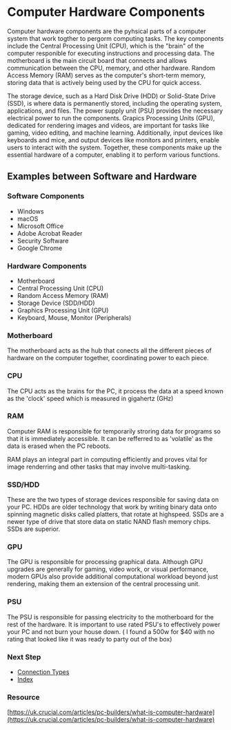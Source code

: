 # Computer Hardware Components
Computer hardware components are the pyhsical parts of a computer system that work togther to pergorm computing tasks. The key components include the Central Processing Unit (CPU), which is the "brain" of the computer responible for executing instructions and processing data. The motherboard is the main circuit board that connects and allows communication between the CPU, memory, and other hardware. Random Access Memory (RAM) serves as the computer's short-term memory, storing data that is actively being used by the CPU for quick access.

The storage device, such as a Hard Disk Drive (HDD) or Solid-State Drive (SSD), is where data is permanently stored, including the operating system, applications, and files. The power supply unit (PSU) provides the necessary electrical power to run the components. Grapics Processing Units (GPU), dedicated for rendering images and videos, are important for tasks like gaming, video editing, and machine learning. Additionally, input devices like keyboards and mice, and output devices like monitors and printers, enable users to interact with the system. Together, these components make up the essential hardware of a computer, enabling it to perform various functions.

## Examples between Software and Hardware
### Software Components
- Windows
- macOS
- Microsoft Office
- Adobe Acrobat Reader
- Security Software
- Google Chrome


### Hardware Components
- Motherboard
- Central Processing Unit (CPU)
- Random Access Memory (RAM)
- Storage Device (SDD/HDD)
- Graphics Processing Unit (GPU)
- Keyboard, Mouse, Monitor (Peripherals)

### Motherboard
The motherboard acts as the hub that conects all the different pieces of hardware on the computer together, coordinating power to each piece.

### CPU
The CPU acts as the brains for the PC, it process the data at a speed known as the 'clock' speed which is measured in gigahertz (GHz)

### RAM
Computer RAM is responsible for temporarily stroring data for programs so that it is immediately accessible. It can be refferred to as 'volatile' as the data is erased when the PC reboots.

RAM plays an integral part in computing efficiently and proves vital for image renderring and other tasks that may involve multi-tasking.

### SSD/HDD

These are the two types of storage devices responsible for saving data on your PC. HDDs are older technology that work by writing binary data onto spinning magnetic disks called platters, that rotate at highspeed. SSDs are a newer type of drive that store data on static NAND flash memory chips. SSDs are superior.

### GPU

The GPU is responsible for processing graphical data. Although GPU upgrades are generally for gaming, video work, or visual performance, modern GPUs also provide additional computational workload beyond just rendering, making them an extension of the central processing unit.

### PSU

The PSU is responsible for passing electricity to the motherboard for the rest of the hardware. It is important to use rated PSU's to effectively power your PC and not burn your house down. ( I found a 500w for $40 with no rating that looked like it was ready to party out of the box) 


### Next Step
- [Connection Types](https://github.com/Sisu-Sus/CyberSec-RoadMap/blob/main/Fundamental_IT_Skills/Connection_Types_And_Functions/Connection_Types_And_Functions.md) 
- [Index](https://github.com/Sisu-Sus/CyberSec-RoadMap/blob/main/index.md)


### Resource
[https://uk.crucial.com/articles/pc-builders/what-is-computer-hardware](https://uk.crucial.com/articles/pc-builders/what-is-computer-hardware)

